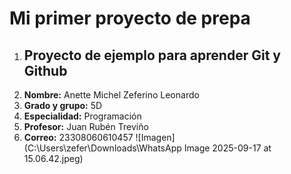 # Mi primer proyecto de prepa
1. ## Proyecto de ejemplo para aprender Git y Github
2. **Nombre:** Anette Michel Zeferino Leonardo
3. **Grado y grupo:** 5D
4. **Especialidad:** Programación
5. **Profesor:** Juan Rubén Treviño
6. **Correo:** 23308060610457
![Imagen](C:\Users\zefer\Downloads\WhatsApp Image 2025-09-17 at 15.06.42.jpeg) 
